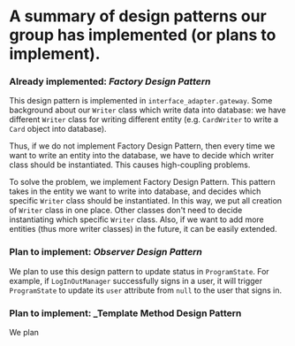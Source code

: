 # A summary of design patterns our group has implemented (or plans to implement).

### Already implemented: _Factory Design Pattern_
This design pattern is implemented in `interface_adapter.gateway`. Some background about our `Writer` class which write data into database:  we have different `Writer` class for writing different entity (e.g. `CardWriter` to write a `Card` object into database). 

Thus, if we do not implement Factory Design Pattern, then every time we want to write an entity into the database, we have to decide which writer class should be instantiated. This causes high-coupling problems.

To solve the problem, we implement Factory Design Pattern. This pattern takes in the entity we want to write into database, and decides which specific `Writer` class should be instantiated. In this way, we put all creation of `Writer` class in one place. Other classes don't need to decide instantiating which specific `Writer` class. Also, if we want to add more entities (thus more writer classes) in the future, it can be easily extended.  

### Plan to implement: _Observer Design Pattern_
We plan to use this design pattern to update status in `ProgramState`. For example, if `LogInOutManager` successfully signs in a user, it will trigger `ProgramState` to update its `user` attribute from `null` to the user that signs in.

### Plan to implement: _Template Method Design Pattern
We plan 
